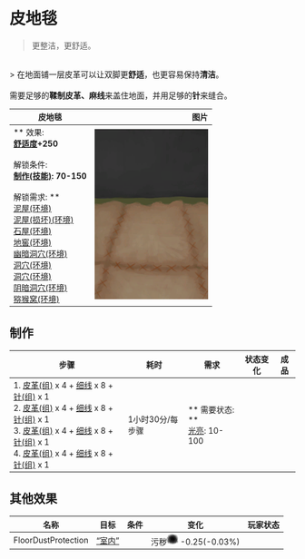 # 皮地毯  
> 更整洁，更舒适。  
<br>  
> 在地面铺一层皮革可以让双脚更<b>舒适</b>，也更容易保持<b>清洁</b>。<br><br>需要足够的<b>鞣制皮革、麻线</b>来盖住地面，并用足够的<b>针</b>来缝合。  
  
  皮地毯  |   图片   
 ----  |  ----:   
 ** 效果: **<br>[舒适度](Comfort.md)+250<br><br>** 解锁条件: **<br>[制作(技能)](Skill_Crafting.md): 70-150<br><br>** 解锁需求: **<br>[泥屋(环境)](Env_MudHut.md)<br>[泥屋(损坏)(环境)](Env_MudHutRuins.md)<br>[石屋(环境)](Env_StoneHut.md)<br>[地窖(环境)](Env_Cellar.md)<br>[幽暗洞穴(环境)](Env_CaveDark.md)<br>[洞穴(环境)](Env_CaveGrasslands.md)<br>[洞穴(环境)](Env_CaveSea.md)<br>[阴暗洞穴(环境)](Env_DarkChamber.md)<br>[猕猴窝(环境)](Env_MacaqueDen.md)  |  <img decoding="async" src="Sprite/StitchedHideFloor.png" href="a.md" style="max-width:300px;max-height:300px;">   
  
## 制作  
步骤  |  耗时  |  需求  |  状态变化  |  成品  
----  |  ----  |  ----  |  ----  |  ----  
1. [皮革(组)](GpTag_Leather.md) x 4 + [细线](CordFiber.md) x 8 + [针(组)](GpTag_Needle.md) x 1<br>2. [皮革(组)](GpTag_Leather.md) x 4 + [细线](CordFiber.md) x 8 + [针(组)](GpTag_Needle.md) x 1<br>3. [皮革(组)](GpTag_Leather.md) x 4 + [细线](CordFiber.md) x 8 + [针(组)](GpTag_Needle.md) x 1<br>4. [皮革(组)](GpTag_Leather.md) x 4 + [细线](CordFiber.md) x 8 + [针(组)](GpTag_Needle.md) x 1  |  1小时30分/每步骤  |  ** 需要状态: **<br>[光亮](Light.md): 10-100  |    |    
## 其他效果  
名称  |  目标  |  条件  |  变化  |  玩家状态  
----  |  ----  |  ----  |  ----  |  ----  
FloorDustProtection  |  [“室内”](tag_EnvIndoors.md)  |    |  污秽<img decoding="async" src="Sprite/Dirt4.png" href="a.md" style="max-width:20px;max-height:20px;"> -0.25(-0.03%)  |    


<script>document.title="皮地毯 - 卡牌生存百科 Card Survival Wiki";</script>